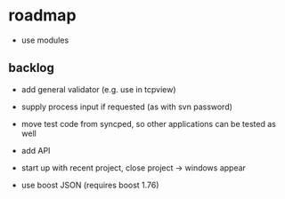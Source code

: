 # roadmap
- use modules

## backlog
- add general validator (e.g. use in tcpview)

- supply process input if requested (as with svn password)
- move test code from syncped, so other applications can be tested as well
- add API
- start up with recent project, close project
  -> windows appear
- use boost JSON (requires boost 1.76)
